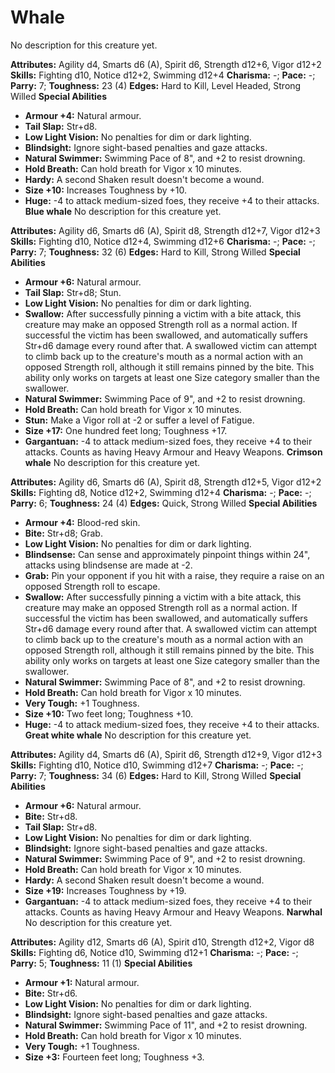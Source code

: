 # Whale

No description for this creature yet.

**Attributes:** Agility d4, Smarts d6 (A), Spirit d6, Strength d12+6,
Vigor d12+2
**Skills:** Fighting d10, Notice d12+2, Swimming d12+4
**Charisma:** -; **Pace:** -; **Parry:** 7; **Toughness:** 23 (4)
**Edges:** Hard to Kill, Level Headed, Strong Willed
**Special Abilities**

- **Armour +4:** Natural armour.
- **Tail Slap:** Str+d8.
- **Low Light Vision:** No penalties for dim or dark lighting.
- **Blindsight:** Ignore sight-based penalties and gaze attacks.
- **Natural Swimmer:** Swimming Pace of 8", and +2 to resist drowning.
- **Hold Breath:** Can hold breath for Vigor x 10 minutes.
- **Hardy:** A second Shaken result doesn't become a wound.
- **Size +10:** Increases Toughness by +10.
- **Huge:** -4 to attack medium-sized foes, they receive +4 to their
attacks.
**Blue whale**
No description for this creature yet.

**Attributes:** Agility d6, Smarts d6 (A), Spirit d8, Strength d12+7,
Vigor d12+3
**Skills:** Fighting d10, Notice d12+4, Swimming d12+6
**Charisma:** -; **Pace:** -; **Parry:** 7; **Toughness:** 32 (6)
**Edges:** Hard to Kill, Strong Willed
**Special Abilities**

- **Armour +6:** Natural armour.
- **Tail Slap:** Str+d8; Stun.
- **Low Light Vision:** No penalties for dim or dark lighting.
- **Swallow:** After successfully pinning a victim with a bite attack,
this creature may make an opposed Strength roll as a normal action. If
successful the victim has been swallowed, and automatically suffers
Str+d6 damage every round after that. A swallowed victim can attempt to
climb back up to the creature's mouth as a normal action with an
opposed Strength roll, although it still remains pinned by the bite.
This ability only works on targets at least one Size category smaller
than the swallower.
- **Natural Swimmer:** Swimming Pace of 9", and +2 to resist drowning.
- **Hold Breath:** Can hold breath for Vigor x 10 minutes.
- **Stun:** Make a Vigor roll at -2 or suffer a level of Fatigue.
- **Size +17:** One hundred feet long; Toughness +17.
- **Gargantuan:** -4 to attack medium-sized foes, they receive +4 to
their attacks. Counts as having Heavy Armour and Heavy Weapons.
**Crimson whale**
No description for this creature yet.

**Attributes:** Agility d6, Smarts d6 (A), Spirit d8, Strength d12+5,
Vigor d12+2
**Skills:** Fighting d8, Notice d12+2, Swimming d12+4
**Charisma:** -; **Pace:** -; **Parry:** 6; **Toughness:** 24 (4)
**Edges:** Quick, Strong Willed
**Special Abilities**

- **Armour +4:** Blood-red skin.
- **Bite:** Str+d8; Grab.
- **Low Light Vision:** No penalties for dim or dark lighting.
- **Blindsense:** Can sense and approximately pinpoint things within
24", attacks using blindsense are made at -2.
- **Grab:** Pin your opponent if you hit with a raise, they require a
raise on an opposed Strength roll to escape.
- **Swallow:** After successfully pinning a victim with a bite attack,
this creature may make an opposed Strength roll as a normal action. If
successful the victim has been swallowed, and automatically suffers
Str+d6 damage every round after that. A swallowed victim can attempt to
climb back up to the creature's mouth as a normal action with an
opposed Strength roll, although it still remains pinned by the bite.
This ability only works on targets at least one Size category smaller
than the swallower.
- **Natural Swimmer:** Swimming Pace of 8", and +2 to resist drowning.
- **Hold Breath:** Can hold breath for Vigor x 10 minutes.
- **Very Tough:** +1 Toughness.
- **Size +10:** Two feet long; Toughness +10.
- **Huge:** -4 to attack medium-sized foes, they receive +4 to their
attacks.
**Great white whale**
No description for this creature yet.

**Attributes:** Agility d4, Smarts d6 (A), Spirit d6, Strength d12+9,
Vigor d12+3
**Skills:** Fighting d10, Notice d10, Swimming d12+7
**Charisma:** -; **Pace:** -; **Parry:** 7; **Toughness:** 34 (6)
**Edges:** Hard to Kill, Strong Willed
**Special Abilities**

- **Armour +6:** Natural armour.
- **Bite:** Str+d8.
- **Tail Slap:** Str+d8.
- **Low Light Vision:** No penalties for dim or dark lighting.
- **Blindsight:** Ignore sight-based penalties and gaze attacks.
- **Natural Swimmer:** Swimming Pace of 9", and +2 to resist drowning.
- **Hold Breath:** Can hold breath for Vigor x 10 minutes.
- **Hardy:** A second Shaken result doesn't become a wound.
- **Size +19:** Increases Toughness by +19.
- **Gargantuan:** -4 to attack medium-sized foes, they receive +4 to
their attacks. Counts as having Heavy Armour and Heavy Weapons.
**Narwhal**
No description for this creature yet.

**Attributes:** Agility d12, Smarts d6 (A), Spirit d10, Strength d12+2,
Vigor d8
**Skills:** Fighting d6, Notice d10, Swimming d12+1
**Charisma:** -; **Pace:** -; **Parry:** 5; **Toughness:** 11 (1)
**Special Abilities**

- **Armour +1:** Natural armour.
- **Bite:** Str+d6.
- **Low Light Vision:** No penalties for dim or dark lighting.
- **Blindsight:** Ignore sight-based penalties and gaze attacks.
- **Natural Swimmer:** Swimming Pace of 11", and +2 to resist
drowning.
- **Hold Breath:** Can hold breath for Vigor x 10 minutes.
- **Very Tough:** +1 Toughness.
- **Size +3:** Fourteen feet long; Toughness +3.
